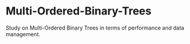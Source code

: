 # Multi-Ordered-Binary-Trees
Study on Multi-Ordered Binary Trees in terms of performance and data management.
